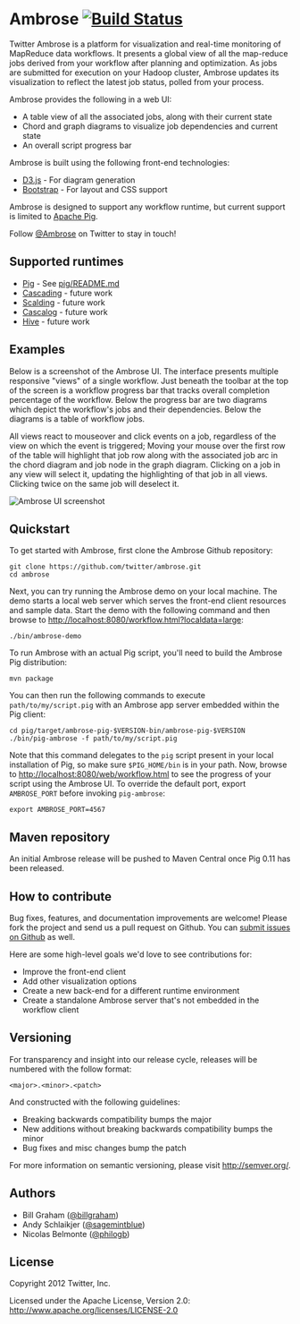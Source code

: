 # Ambrose [![Build Status](https://secure.travis-ci.org/twitter/ambrose.png)](http://travis-ci.org/twitter/ambrose)

Twitter Ambrose is a platform for visualization and real-time monitoring of MapReduce data workflows.
It presents a global view of all the map-reduce jobs derived from your workflow after planning and
optimization. As jobs are submitted for execution on your Hadoop cluster, Ambrose updates its
visualization to reflect the latest job status, polled from your process.

Ambrose provides the following in a web UI:

* A table view of all the associated jobs, along with their current state
* Chord and graph diagrams to visualize job dependencies and current state
* An overall script progress bar

Ambrose is built using the following front-end technologies:

* [D3.js](http://d3js.org) - For diagram generation
* [Bootstrap](http://twitter.github.com/bootstrap/) - For layout and CSS support

Ambrose is designed to support any workflow runtime, but current support is limited to [Apache
Pig](http://pig.apache.org/).

Follow [@Ambrose](https://twitter.com/ambrose) on Twitter to stay in touch!

## Supported runtimes

* [Pig](http://pig.apache.org/) - See [pig/README.md](https://github.com/twitter/ambrose/blob/master/pig/README.md)
* [Cascading](http://www.cascading.org/) - future work
* [Scalding](https://github.com/twitter/scalding) - future work
* [Cascalog](https://github.com/nathanmarz/cascalog) - future work
* [Hive](http://hive.apache.org/) - future work

## Examples

Below is a screenshot of the Ambrose UI. The interface presents multiple responsive "views" of a
single workflow. Just beneath the toolbar at the top of the screen is a workflow progress bar that
tracks overall completion percentage of the workflow. Below the progress bar are two diagrams which
depict the workflow's jobs and their dependencies. Below the diagrams is a table of workflow
jobs.

All views react to mouseover and click events on a job, regardless of the view on which the event is
triggered; Moving your mouse over the first row of the table will highlight that job row along with
the associated job arc in the chord diagram and job node in the graph diagram. Clicking on a job in
any view will select it, updating the highlighting of that job in all views. Clicking twice on the
same job will deselect it.

![Ambrose UI screenshot](https://github.com/twitter/ambrose/raw/master/docs/img/ambrose-ss1.png)

## Quickstart

To get started with Ambrose, first clone the Ambrose Github repository:

```
git clone https://github.com/twitter/ambrose.git
cd ambrose
```

Next, you can try running the Ambrose demo on your local machine. The demo starts a local web server
which serves the front-end client resources and sample data. Start the demo with the following
command and then browse to
[http://localhost:8080/workflow.html?localdata=large](http://localhost:8080/workflow.html?localdata=large):

```
./bin/ambrose-demo
```

To run Ambrose with an actual Pig script, you'll need to build the Ambrose Pig distribution:

```
mvn package
```

You can then run the following commands to execute `path/to/my/script.pig` with an Ambrose app server
embedded within the Pig client:

```
cd pig/target/ambrose-pig-$VERSION-bin/ambrose-pig-$VERSION
./bin/pig-ambrose -f path/to/my/script.pig
```

Note that this command delegates to the `pig` script present in your local installation of Pig, so
make sure `$PIG_HOME/bin` is in your path. Now, browse to
[http://localhost:8080/web/workflow.html](http://localhost:8080/web/workflow.html) to see the
progress of your script using the Ambrose UI. To override the default port, export `AMBROSE_PORT`
before invoking `pig-ambrose`:

```
export AMBROSE_PORT=4567
```

## Maven repository

An initial Ambrose release will be pushed to Maven Central once Pig 0.11 has been released.

## How to contribute

Bug fixes, features, and documentation improvements are welcome! Please fork the project and send us
a pull request on Github. You can [submit issues on Github](https://github.com/twitter/ambrose/issues)
as well.

Here are some high-level goals we'd love to see contributions for:

* Improve the front-end client
* Add other visualization options
* Create a new back-end for a different runtime environment
* Create a standalone Ambrose server that's not embedded in the workflow client

## Versioning

For transparency and insight into our release cycle, releases will be numbered with the follow format:

`<major>.<minor>.<patch>`

And constructed with the following guidelines:

* Breaking backwards compatibility bumps the major
* New additions without breaking backwards compatibility bumps the minor
* Bug fixes and misc changes bump the patch

For more information on semantic versioning, please visit http://semver.org/.

## Authors

* Bill Graham ([@billgraham](https://twitter.com/billgraham))
* Andy Schlaikjer ([@sagemintblue](https://twitter.com/sagemintblue))
* Nicolas Belmonte ([@philogb](https://twitter.com/philogb))

## License

Copyright 2012 Twitter, Inc.

Licensed under the Apache License, Version 2.0: http://www.apache.org/licenses/LICENSE-2.0
